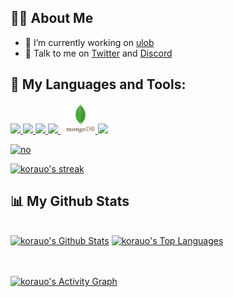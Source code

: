 ## 🙋‍♂️ About Me

- 🔭 I’m currently working on <a href="https://github.com/korauo/ulob">ulob</a>
- 💌 Talk to me on <a href="https://www.twitter.com/korauo">Twitter</a> and <a href="https://discord.com/users/852985778584944691">Discord</a>

## 🚀 My Languages and Tools:
<p align="left"> 
    <a href="https://code.visualstudio.com/" target="_blank"> <img src="https://i.imgur.com/Co3A5xN.png"/> </a>
    <a href="https://developer.mozilla.org/en-US/docs/Web/JavaScript" target="_blank"> <img src="https://i.imgur.com/FJtwVMw.png"/> </a>
    <a href="https://discord.js.org/t" target="_blank"> <img src="https://i.imgur.com/4YNPhUe.png"/> </a> 
    <a style="padding-right:8px;" href="https://nodejs.org" target="_blank"> <img src="https://img.icons8.com/color/48/000000/nodejs.png"/> </a> 
    <a href="https://www.mongodb.com/" target="_blank"> <img src="https://raw.githubusercontent.com/devicons/devicon/master/icons/mongodb/mongodb-original-wordmark.svg"
                                                                 alt="mongodb" width="48" height="48"/> </a>
    <a href="https://git-scm.com/" target="_blank"> <img src="https://img.icons8.com/color/48/000000/git.png"/> </a> 

    
    
</p>

<p align="left">
    <a href="https://discord.gg/buSp4QTHP7">
        <img title="hiii!" alt="no" src="https://discord.c99.nl/widget/theme-4/852985778584944691.png"/>
    </a>
</p>

<p align="left">
    <a href="https://github.com/SubhamRaoniar28/github-readme-streak-stats">
        <img title="🔥 Get streak stats for your profile at git.io/streak-stats" alt="korauo's streak" src="https://github-readme-streak-stats.herokuapp.com/?user=korauo&theme=black-ice&hide_border=true&stroke=0000&background=060A0CD0"/>
    </a>
</p>

  
## 📊 My Github Stats

  <br/>
    <a href="https://github.com/SubhamRaoniar28/github-readme-stats"><img alt="korauo's Github Stats" src="https://github-readme-stats.vercel.app/api?username=korauo&show_icons=true&count_private=true&theme=react&hide_border=true&bg_color=0D1117" /></a>
  <a href="https://github.com/SubhamRaoniar28/github-readme-stats"><img alt="korauo's Top Languages" src="https://github-readme-stats.vercel.app/api/top-langs/?username=korauo&langs_count=8&count_private=true&layout=compact&theme=react&hide_border=true&bg_color=0D1117" /></a>
  <br/>
 


<br/>
<br/>

<a href="https://github.com/SubhamRaoniar28/github-readme-activity-graph"><img alt="korauo's Activity Graph" src="https://activity-graph.herokuapp.com/graph?username=korauo&bg_color=0D1117&color=5BCDEC&line=5BCDEC&point=FFFFFF&hide_border=true" /></a>

<br/>
<br/>
 
  

